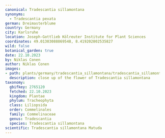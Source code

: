 ```yaml
---
canonical: Tradescantia sillamontana
synonyms:
  - Tradescantia pexata
german: Dreimasterblume
country: Germany
city: Karlsruhe
location: Joseph-Gottlieb Kölreuter Institute for Plant Sciences
coordinates: 49.01303088869548, 8.419202802535827
wild: false
botanical_garden: true
date: 22.10.2023
by: Niklas Conen
author: Niklas Conen
images:
- path: plants/germany/tradescantia_sillamontana/tradescantia_sillamontana_1.jpg
  description: close up of the flower of Tradescantia sillamontana
taxonomy:
  gbifkey: 2765120
  fetched: 22.10.2023
  kingdom: Plantae
  phylum: Tracheophyta
  class: Liliopsida
  order: Commelinales
  family: Commelinaceae
  genus: Tradescantia
  species: Tradescantia sillamontana
scientific: Tradescantia sillamontana Matuda
---
```

